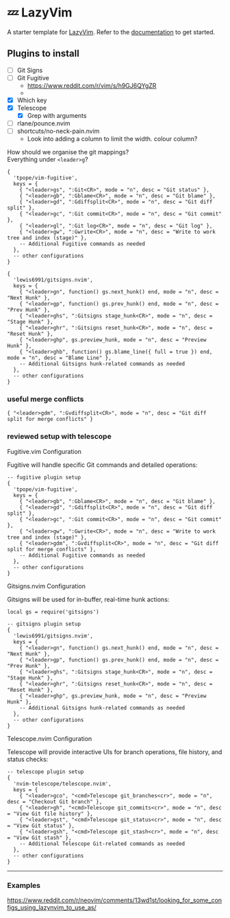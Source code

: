 # 💤 LazyVim

A starter template for [LazyVim](https://github.com/LazyVim/LazyVim).
Refer to the [documentation](https://lazyvim.github.io/installation) to get started.

## Plugins to install

- [ ] Git Signs
- [ ] Git Fugitive
    - https://www.reddit.com/r/vim/s/h9GJ6QYgZR
    -
- [x] Which key
- [x] Telescope
  - [x] Grep with arguments
- [ ] rlane/pounce.nvim
- [ ] shortcuts/no-neck-pain.nvim
    - Look into adding a column to limit the width. colour column?

How should we organise the git mappings?  
Everything under `<leader>g`?  
```
{
  'tpope/vim-fugitive',
  keys = {
    { "<leader>gs", ":Git<CR>", mode = "n", desc = "Git status" },
    { "<leader>gb", ":Gblame<CR>", mode = "n", desc = "Git blame" },
    { "<leader>gd", ":Gdiffsplit<CR>", mode = "n", desc = "Git diff split" },
    { "<leader>gc", ":Git commit<CR>", mode = "n", desc = "Git commit" },
    { "<leader>gl", ":Git log<CR>", mode = "n", desc = "Git log" },
    { "<leader>gw", ":Gwrite<CR>", mode = "n", desc = "Write to work tree and index (stage)" },
    -- Additional Fugitive commands as needed
  },
  -- other configurations
}
```

```
{
  'lewis6991/gitsigns.nvim',
  keys = {
    { "<leader>gn", function() gs.next_hunk() end, mode = "n", desc = "Next Hunk" },
    { "<leader>gp", function() gs.prev_hunk() end, mode = "n", desc = "Prev Hunk" },
    { "<leader>ghs", ":Gitsigns stage_hunk<CR>", mode = "n", desc = "Stage Hunk" },
    { "<leader>ghr", ":Gitsigns reset_hunk<CR>", mode = "n", desc = "Reset Hunk" },
    { "<leader>ghp", gs.preview_hunk, mode = "n", desc = "Preview Hunk" },
    { "<leader>ghb", function() gs.blame_line({ full = true }) end, mode = "n", desc = "Blame Line" },
    -- Additional Gitsigns hunk-related commands as needed
  },
  -- other configurations
}
```

### useful merge conflicts 

```
{ "<leader>gdm", ":Gvdiffsplit<CR>", mode = "n", desc = "Git diff split for merge conflicts" }
```

### reviewed setup with telescope

Fugitive.vim Configuration

Fugitive will handle specific Git commands and detailed operations:

```
-- fugitive plugin setup
{
  'tpope/vim-fugitive',
  keys = {
    { "<leader>gb", ":Gblame<CR>", mode = "n", desc = "Git blame" },
    { "<leader>gd", ":Gdiffsplit<CR>", mode = "n", desc = "Git diff split" },
    { "<leader>gc", ":Git commit<CR>", mode = "n", desc = "Git commit" },
    { "<leader>gw", ":Gwrite<CR>", mode = "n", desc = "Write to work tree and index (stage)" },
    { "<leader>gdm", ":Gvdiffsplit<CR>", mode = "n", desc = "Git diff split for merge conflicts" },
    -- Additional Fugitive commands as needed
  },
  -- other configurations
}
```

Gitsigns.nvim Configuration

Gitsigns will be used for in-buffer, real-time hunk actions:

```
local gs = require('gitsigns')

-- gitsigns plugin setup
{
  'lewis6991/gitsigns.nvim',
  keys = {
    { "<leader>gn", function() gs.next_hunk() end, mode = "n", desc = "Next Hunk" },
    { "<leader>gp", function() gs.prev_hunk() end, mode = "n", desc = "Prev Hunk" },
    { "<leader>ghs", ":Gitsigns stage_hunk<CR>", mode = "n", desc = "Stage Hunk" },
    { "<leader>ghr", ":Gitsigns reset_hunk<CR>", mode = "n", desc = "Reset Hunk" },
    { "<leader>ghp", gs.preview_hunk, mode = "n", desc = "Preview Hunk" },
    -- Additional Gitsigns hunk-related commands as needed
  },
  -- other configurations
}
```

Telescope.nvim Configuration

Telescope will provide interactive UIs for branch operations, file history, and status checks:

```
-- telescope plugin setup
{
  'nvim-telescope/telescope.nvim',
  keys = {
    { "<leader>gco", "<cmd>Telescope git_branches<cr>", mode = "n", desc = "Checkout Git branch" },
    { "<leader>gh", "<cmd>Telescope git_commits<cr>", mode = "n", desc = "View Git file history" },
    { "<leader>gst", "<cmd>Telescope git_status<cr>", mode = "n", desc = "View Git status" },
    { "<leader>gsh", "<cmd>Telescope git_stash<cr>", mode = "n", desc = "View Git stash" },
    -- Additional Telescope Git-related commands as needed
  },
  -- other configurations
}
```

***

### Examples 

https://www.reddit.com/r/neovim/comments/13wd1st/looking_for_some_configs_using_lazynvim_to_use_as/
